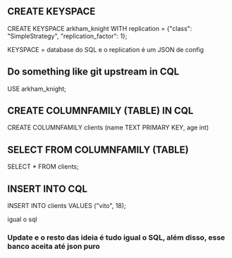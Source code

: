 ## CREATE KEYSPACE

  CREATE KEYSPACE arkham_knight WITH replication = {"class": "SimpleStrategy", "replication_factor": 1};

  KEYSPACE = database do SQL e o replication é um JSON de config

## Do something like git upstream in CQL

  USE arkham_knight;

## CREATE COLUMNFAMILY (TABLE) IN CQL

  CREATE COLUMNFAMILY clients (name TEXT PRIMARY KEY, age int)

## SELECT FROM COLUMNFAMILY (TABLE)

  SELECT * FROM clients;

## INSERT INTO CQL

  INSERT INTO clients VALUES ("vito", 18);

  igual o sql

### Update e o resto das ideia é tudo igual o SQL, além disso, esse banco aceita até json puro
